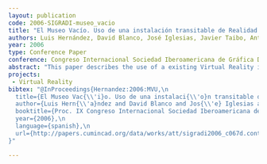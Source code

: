 ```yaml
---
layout: publication
code: 2006-SIGRADI-museo_vacio
title: "El Museo Vacío. Uso de una instalación transitable de Realidad Virtual para la experimentación espacial de una unidad habitacional en un asentamiento prerromano"
authors: Luis Hernández, David Blanco, José Iglesias, Javier Taibo, Antonio Seoane, Alberto Jaspe-Villanueva, and Rocío Mihura-Lopez
year: 2006
type: Conference Paper
conference: Congreso Internacional Sociedad Iberoamericana de Gráfica Digital, SIGraDi 2006
abstract: "This paper describes the use of a existing Virtual Reality installation developed by the authors named the Empty Museum that allows the users to walk physically into a virtual space. It is used in this case to explore a bronze age housing unit actually being excavated in the settlement of San Cibran de Las (Spain). The project involved a recreation of the architecture, domestic objects and characters related to the ancient Castro culture following an archaeological and historical point of view. The visitor explores the place by walking inside the kitchen of the house, examining several points of interest while triggering explanatory speeches related to what is displayed. The user can also watch the living in the settlement looking through the openings of the virtual building and interact with the virtual inhabitants of the house as he or she physically walks around them."
projects: 
 - Virtual Reality
bibtex: "@InProceedings{Hernandez:2006:MVU,\n
  title={El Museo Vac{\\'i}o. Uso de una instalaci{\\'o}n transitable de Realidad Virtual para la experimentaci{\\'o}n espacial de una unidad habitacional en un asentamiento prerromano},\n
  author={Luis Hern{\\'a}ndez and David Blanco and Jos{\\'e} Iglesias and Javier Taibo and Antonio Seoane and Alberto Jaspe-Villanueva and Roc{\\'i}o {L{\\'o}pez Mihura}},\n
  booktitle={Proc. IX Congreso Internacional Sociedad Iberoamericana de Gr{\\'a}fica Digital (SIGraDi 2006)},\n
  year={2006},\n
  language={spanish},\n
  url={http://papers.cumincad.org/data/works/att/sigradi2006_c067d.content.pdf}\n
}" 

---
```

